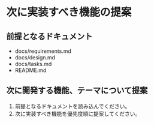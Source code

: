 # 次に実装すべき機能の提案
## 前提となるドキュメント
- docs/requirements.md
- docs/design.md
- docs/tasks.md
- README.md

## 次に開発する機能、テーマについて提案
1. 前提となるドキュメントを読み込んでください。
2. 次に実装すべき機能を優先度順に提案してください。
